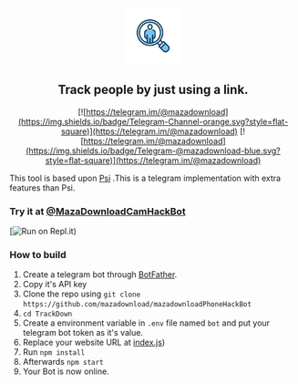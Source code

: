 
<p align='center'><img style="height:100px;width:100px" src="icon.png" ></p>

<h2 align='center'>Track people by just using a link.</h2>

<div align="center">

[![https://telegram.im/@mazadownload](https://img.shields.io/badge/Telegram-Channel-orange.svg?style=flat-square)](https://telegram.im/@mazadownload)
[![https://telegram.im/@mazadownload](https://img.shields.io/badge/Telegram-@mazadownload-blue.svg?style=flat-square)](https://telegram.im/@mazadownload)

</div>

This tool is based upon [Psi](https://github.com/mazadownload/Psi) .This is a telegram implementation with extra features than Psi.
### Try it at [@MazaDownloadCamHackBot](https://telegram.im/@mazadownload)


[![Run on Repl.it](https://replit.com/@mazadownload1/mazadownloadPhoneHackBot))
 
 

### How to build
1. Create a telegram bot through [BotFather](https://t.me/BotFather).
1. Copy it's API key
1. Clone the repo using `git clone https://github.com/mazadownload/mazadownloadPhoneHackBot`
1. `cd TrackDown`
1. Create a environment variable in `.env` file named `bot` and put your telegram bot token as it's value.
1. Replace your website URL at [index.js](https://github.com/mazadownload/mazaPhoneHackBot/blob/main/index.js))
1. Run `npm install`
1. Afterwards `npm start`
1. Your Bot is now online.
